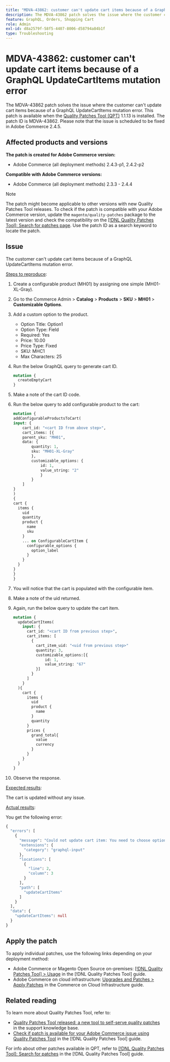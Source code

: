 ```yaml
---
title: "MDVA-43862: customer can't update cart items because of a GraphQL UpdateCartItems mutation error"
description: The MDVA-43862 patch solves the issue where the customer can't update cart items because of a GraphQL UpdateCartItems mutation error. This patch is available when the [Quality Patches Tool (QPT)](https://experienceleague.adobe.com/en/docs/commerce-operations/tools/quality-patches-tool/quality-patches-tool-to-self-serve-quality-patches) 1.1.13 is installed. The patch ID is MDVA-43862. Please note that the issue is scheduled to be fixed in Adobe Commerce 2.4.5.
feature: GraphQL, Orders, Shopping Cart
role: Admin
exl-id: d8a2579f-58f5-4407-8006-d58794a84b1f
type: Troubleshooting
---
```

# MDVA-43862: customer can't update cart items because of a GraphQL UpdateCartItems mutation error

The MDVA-43862 patch solves the issue where the customer can't update cart items because of a GraphQL UpdateCartItems mutation error. This patch is available when the [Quality Patches Tool (QPT)](https://experienceleague.adobe.com/en/docs/commerce-operations/tools/quality-patches-tool/quality-patches-tool-to-self-serve-quality-patches) 1.1.13 is installed. The patch ID is MDVA-43862. Please note that the issue is scheduled to be fixed in Adobe Commerce 2.4.5.

## Affected products and versions

**The patch is created for Adobe Commerce version:**

* Adobe Commerce (all deployment methods) 2.4.3-p1, 2.4.2-p2

**Compatible with Adobe Commerce versions:**

* Adobe Commerce (all deployment methods) 2.3.3 - 2.4.4

>[!NOTE]
>
>The patch might become applicable to other versions with new Quality Patches Tool releases. To check if the patch is compatible with your Adobe Commerce version, update the `magento/quality-patches` package to the latest version and check the compatibility on the [[!DNL Quality Patches Tool]: Search for patches page](https://experienceleague.adobe.com/en/docs/commerce-operations/tools/quality-patches-tool/quality-patches-tool-to-self-serve-quality-patches). Use the patch ID as a search keyword to locate the patch.

## Issue

The customer can't update cart items because of a GraphQL UpdateCartItems mutation error.

<u>Steps to reproduce</u>:

1. Create a configurable product (MH01) by assigning one simple (MH01-XL-Gray).
1. Go to the Commerce Admin > **Catalog** > **Products** > **SKU** > **MH01** > **Customizable Options**.
1. Add a custom option to the product.
    * Option Title: Option1
    * Option Type: Field
    * Required: Yes
    * Price: 10.00
    * Price Type: Fixed
    * SKU: MHC1
    * Max Characters: 25
1. Run the below GraphQL query to generate cart ID.

    ```GraphQL
    mutation {
      createEmptyCart
    }
    ```

1. Make a note of the cart ID code.
1. Run the below query to add configurable product to the cart:

    ```GraphQL
    mutation {
    addConfigurableProductsToCart(
    input: {
        cart_id: "<cart ID from above step>",
        cart_items: [{
        parent_sku: "MH01",
        data: {
            quantity: 1,
            sku: "MH01-XL-Gray"
            },
            customizable_options: {
                id: 1,
                value_string: "2"
                }
            }
        ]
    }
    )
    {
    cart {
      items {
        uid
        quantity
        product {
          name
          sku
        }
        ... on ConfigurableCartItem {
          configurable_options {
            option_label
          }
        }
      }
    }
    }
    }
    ```

1. You will notice that the cart is populated with the configurable item.
1. Make a note of the uid returned.
1. Again, run the below query to update the cart item.

    ```GraphQL
    mutation {
      updateCartItems(
        input: {
          cart_id: "<cart ID from previous step>",
          cart_items: [
            {
              cart_item_uid: "<uid from previous step>"
              quantity: 3,
              customizable_options:[{
                  id: 1,
                  value_string: "67"
              }]
            }
          ]
        }
      ){
        cart {
          items {
            uid
            product {
              name
            }
            quantity
          }
          prices {
            grand_total{
              value
              currency
            }
          }
        }
      }
    }
    ```

1. Observe the response.

<u>Expected results</u>:

The cart is updated without any issue.

<u>Actual results</u>:

You get the following error:

```GraphQL
{
  "errors": [
    {
      "message": "Could not update cart item: You need to choose options for your item.",
      "extensions": {
        "category": "graphql-input"
      },
      "locations": [
        {
          "line": 2,
          "column": 3
        }
      ],
      "path": [
        "updateCartItems"
      ]
    }
  ],
  "data": {
    "updateCartItems": null
  }
}
```

## Apply the patch

To apply individual patches, use the following links depending on your deployment method:

* Adobe Commerce or Magento Open Source on-premises: [[!DNL Quality Patches Tool] > Usage](/help/tools/quality-patches-tool/usage.md) in the [!DNL Quality Patches Tool] guide.
* Adobe Commerce on cloud infrastructure: [Upgrades and Patches > Apply Patches](https://experienceleague.adobe.com/docs/commerce-cloud-service/user-guide/develop/upgrade/apply-patches.html) in the Commerce on Cloud Infrastructure guide.

## Related reading

To learn more about Quality Patches Tool, refer to:

* [Quality Patches Tool released: a new tool to self-serve quality patches](https://experienceleague.adobe.com/en/docs/commerce-operations/tools/quality-patches-tool/quality-patches-tool-to-self-serve-quality-patches) in the support knowledge base.
* [Check if patch is available for your Adobe Commerce issue using Quality Patches Tool](/help/tools/quality-patches-tool/patches-available-in-qpt/check-patch-for-magento-issue-with-magento-quality-patches.md) in the [!DNL Quality Patches Tool] guide.

For info about other patches available in QPT, refer to [[!DNL Quality Patches Tool]: Search for patches](https://experienceleague.adobe.com/tools/commerce-quality-patches/index.html) in the [!DNL Quality Patches Tool] guide.
